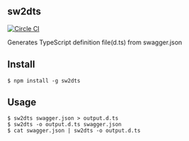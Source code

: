 sw2dts 
------

[![Circle CI](https://circleci.com/gh/mstssk/sw2dts.svg?style=svg)](https://circleci.com/gh/mstssk/sw2dts)

Generates TypeScript definition file(d.ts) from swagger.json

## Install

```
$ npm install -g sw2dts
```

## Usage

```
$ sw2dts swagger.json > output.d.ts
$ sw2dts -o output.d.ts swagger.json
$ cat swagger.json | sw2dts -o output.d.ts
```

